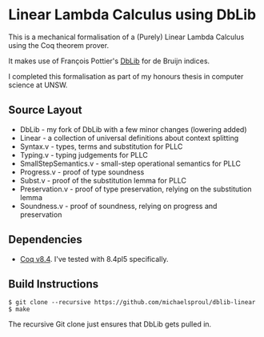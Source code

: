 Linear Lambda Calculus using DbLib
====

This is a mechanical formalisation of a (Purely) Linear Lambda Calculus using the Coq theorem prover.

It makes use of François Pottier's [DbLib][dblib] for de Bruijn indices.

I completed this formalisation as part of my honours thesis in computer science at UNSW.

## Source Layout

+ DbLib - my fork of DbLib with a few minor changes (lowering added)
+ Linear - a collection of universal definitions about context splitting
+ Syntax.v - types, terms and substitution for PLLC
+ Typing.v - typing judgements for PLLC
+ SmallStepSemantics.v - small-step operational semantics for PLLC
+ Progress.v - proof of type soundness
+ Subst.v - proof of the substitution lemma for PLLC
+ Preservation.v - proof of type preservation, relying on the substitution lemma
+ Soundness.v - proof of soundness, relying on progress and preservation

## Dependencies

* [Coq v8.4][coq-84]. I've tested with 8.4pl5 specifically.

## Build Instructions

```
$ git clone --recursive https://github.com/michaelsproul/dblib-linear
$ make
```

The recursive Git clone just ensures that DbLib gets pulled in.

[dblib]: https://github.com/fpottier/dblib
[coq-84]: https://coq.inria.fr/coq-84
